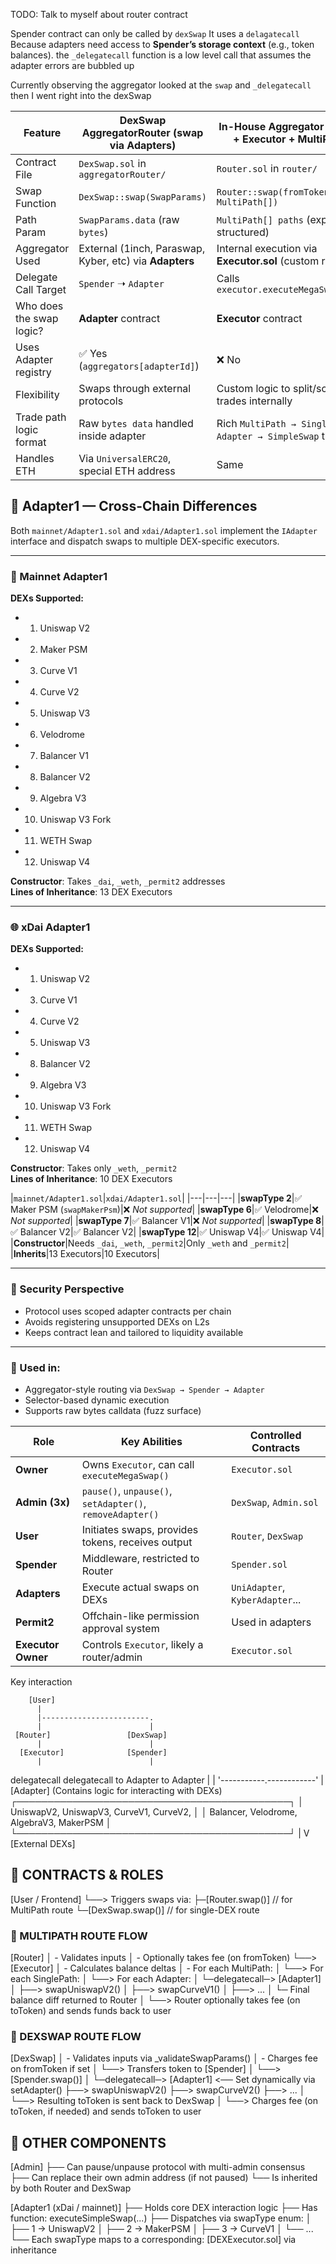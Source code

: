 TODO: Talk to myself about router contract






Spender contract can only be called by `dexSwap`
It uses a `delagatecall` Because adapters need access to **Spender’s storage context** (e.g., token balances).
the `_delegatecall` function is a low level call that assumes the adapter errors are bubbled up 

Currently observing the aggregator looked at the `swap` and `_delegatecall`
then I went right into the dexSwap


| Feature                  | **DexSwap AggregatorRouter (swap via Adapters)**        | **In-House Aggregator (Router + Executor + MultiPath)**   |
| ------------------------ | ------------------------------------------------------- | --------------------------------------------------------- |
| Contract File            | `DexSwap.sol` in `aggregatorRouter/`                    | `Router.sol` in `router/`                                 |
| Swap Function            | `DexSwap::swap(SwapParams)`                             | `Router::swap(fromToken, ..., MultiPath[])`               |
| Path Param               | `SwapParams.data` (raw `bytes`)                         | `MultiPath[] paths` (explicit, structured)                |
| Aggregator Used          | External (1inch, Paraswap, Kyber, etc) via **Adapters** | Internal execution via **Executor.sol** (custom router)   |
| Delegate Call Target     | `Spender` ➝ `Adapter`                                   | Calls `executor.executeMegaSwap(...)`                     |
| Who does the swap logic? | **Adapter** contract                                    | **Executor** contract                                     |
| Uses Adapter registry    | ✅ Yes (`aggregators[adapterId]`)                        | ❌ No                                                      |
| Flexibility              | Swaps through external protocols                        | Custom logic to split/schedule trades internally          |
| Trade path logic format  | Raw `bytes data` handled inside adapter                 | Rich `MultiPath → SinglePath → Adapter → SimpleSwap` tree |
| Handles ETH              | Via `UniversalERC20`, special ETH address               | Same                                                      |




## 🔄 Adapter1 — Cross-Chain Differences

Both `mainnet/Adapter1.sol` and `xdai/Adapter1.sol` implement the `IAdapter` interface and dispatch swaps to multiple DEX-specific executors.

---

### 🧩 Mainnet Adapter1
**DEXs Supported:**
- 1. Uniswap V2
- 2. Maker PSM
- 3. Curve V1
- 4. Curve V2
- 5. Uniswap V3
- 6. Velodrome
- 7. Balancer V1
- 8. Balancer V2
- 9. Algebra V3
- 10. Uniswap V3 Fork
- 11. WETH Swap
- 12. Uniswap V4

**Constructor**: Takes `_dai`, `_weth`, `_permit2` addresses  
**Lines of Inheritance**: 13 DEX Executors

---

### 🌐 xDai Adapter1
**DEXs Supported:**
- 1. Uniswap V2
- 3. Curve V1
- 4. Curve V2
- 5. Uniswap V3
- 8. Balancer V2
- 9. Algebra V3
- 10. Uniswap V3 Fork
- 11. WETH Swap
- 12. Uniswap V4

**Constructor**: Takes only `_weth`, `_permit2`  
**Lines of Inheritance**: 10 DEX Executors



|`mainnet/Adapter1.sol`|`xdai/Adapter1.sol`|
|---|---|---|
|**swapType 2**|✅ Maker PSM (`swapMakerPsm`)|❌ _Not supported_|
|**swapType 6**|✅ Velodrome|❌ _Not supported_|
|**swapType 7**|✅ Balancer V1|❌ _Not supported_|
|**swapType 8**|✅ Balancer V2|✅ Balancer V2|
|**swapType 12**|✅ Uniswap V4|✅ Uniswap V4|
|**Constructor**|Needs `_dai`, `_weth`, `_permit2`|Only `_weth` and `_permit2`|
|**Inherits**|13 Executors|10 Executors|

---

### 🔐 Security Perspective
- Protocol uses scoped adapter contracts per chain
- Avoids registering unsupported DEXs on L2s
- Keeps contract lean and tailored to liquidity available

---

### 📎 Used in:
- Aggregator-style routing via `DexSwap → Spender → Adapter`
- Selector-based dynamic execution
- Supports raw bytes calldata (fuzz surface)




| Role               | Key Abilities                                             | Controlled Contracts            |
| ------------------ | --------------------------------------------------------- | ------------------------------- |
| **Owner**          | Owns `Executor`, can call `executeMegaSwap()`             | `Executor.sol`                  |
| **Admin (3x)**     | `pause()`, `unpause()`, `setAdapter()`, `removeAdapter()` | `DexSwap`, `Admin.sol`          |
| **User**           | Initiates swaps, provides tokens, receives output         | `Router`, `DexSwap`             |
| **Spender**        | Middleware, restricted to Router                          | `Spender.sol`                   |
| **Adapters**       | Execute actual swaps on DEXs                              | `UniAdapter`, `KyberAdapter`... |
| **Permit2**        | Offchain-like permission approval system                  | Used in adapters                |
| **Executor Owner** | Controls `Executor`, likely a router/admin                | `Executor.sol`                  |


Key interaction

        [User]
          |
          |------------------------.
          |                        |
     [Router]                 [DexSwap]
          |                        |
      [Executor]              [Spender]
          |                        |
  delegatecall                  delegatecall
  to Adapter                    to Adapter
          |                        |
          '-----------.------------'
                      |
                   [Adapter]
       (Contains logic for interacting with DEXs)
     ┌────────────────────────────────────────────┐
     │ UniswapV2, UniswapV3, CurveV1, CurveV2,    │
     │ Balancer, Velodrome, AlgebraV3, MakerPSM   │
     └────────────────────────────────────────────┘
                      |
                      V
                 [External DEXs]




## 🧱 CONTRACTS & ROLES


[User / Frontend]
   └──> Triggers swaps via:
           ├─[Router.swap()]       // for MultiPath route
           └─[DexSwap.swap()]      // for single-DEX route


### 🔷 MULTIPATH ROUTE FLOW

[Router]
    │   - Validates inputs
    │   - Optionally takes fee (on fromToken)
    └──> [Executor]
             │   - Calculates balance deltas
             │   - For each MultiPath:
             │       └──> For each SinglePath:
             │               └──> For each Adapter:
             │                       └─delegatecall─> [Adapter1]
             │                              ├──> swapUniswapV2()
             │                              ├──> swapCurveV1()
             │                              ├──> ...
             │
             └─ Final balance diff returned to Router
    │
    └──> Router optionally takes fee (on toToken)
         and sends funds back to user


### 🔷 DEXSWAP ROUTE FLOW
[DexSwap]
    │   - Validates inputs via _validateSwapParams()
    │   - Charges fee on fromToken if set
    │
    └──> Transfers token to [Spender]
             │
             └──> [Spender.swap()]
                        │
                        └─delegatecall─> [Adapter1]  <── Set dynamically via setAdapter()
                               ├──> swapUniswapV2()
                               ├──> swapCurveV2()
                               ├──> ...
             │
             └──> Resulting toToken is sent back to DexSwap
    │
    └──> Charges fee (on toToken, if needed)
         and sends toToken to user


## 🧩 OTHER COMPONENTS
[Admin]
    ├── Can pause/unpause protocol with multi-admin consensus
    ├── Can replace their own admin address (if not paused)
    └── Is inherited by both Router and DexSwap

[Adapter1 (xDai / mainnet)]
    ├── Holds core DEX interaction logic
    ├── Has function: executeSimpleSwap(...)
    ├── Dispatches via swapType enum:
    │     ├── 1  → UniswapV2
    │     ├── 2  → MakerPSM
    │     ├── 3  → CurveV1
    │     └── ...
    └── Each swapType maps to a corresponding:
         [DEXExecutor.sol] via inheritance
